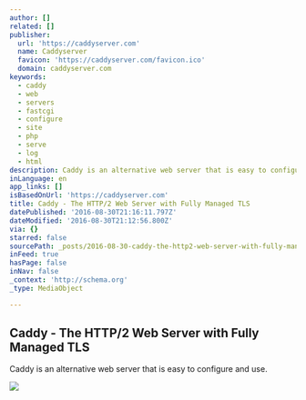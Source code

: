 ```yaml
---
author: []
related: []
publisher:
  url: 'https://caddyserver.com'
  name: Caddyserver
  favicon: 'https://caddyserver.com/favicon.ico'
  domain: caddyserver.com
keywords:
  - caddy
  - web
  - servers
  - fastcgi
  - configure
  - site
  - php
  - serve
  - log
  - html
description: Caddy is an alternative web server that is easy to configure and use.
inLanguage: en
app_links: []
isBasedOnUrl: 'https://caddyserver.com'
title: Caddy - The HTTP/2 Web Server with Fully Managed TLS
datePublished: '2016-08-30T21:16:11.797Z'
dateModified: '2016-08-30T21:12:56.800Z'
via: {}
starred: false
sourcePath: _posts/2016-08-30-caddy-the-http2-web-server-with-fully-managed-tls.md
inFeed: true
hasPage: false
inNav: false
_context: 'http://schema.org'
_type: MediaObject

---
```

<article style=""><h1>Caddy - The HTTP/2 Web Server with Fully Managed TLS</h1><p>Caddy is an alternative web server that is easy to configure and use.</p><img src="https://caddyserver.com/resources/images/site-example.png" /></article>